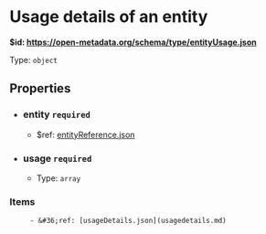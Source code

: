 # Usage details of an entity

<b id="https/open-metadata.org/schema/type/entityusage.json">&#36;id: https://open-metadata.org/schema/type/entityUsage.json </b>

Type: `object`

## Properties
 - ### entity `required`
	 - &#36;ref: [entityReference.json](entityreference.md)
 - ### usage `required`
	 - Type: `array`
### Items
		 - &#36;ref: [usageDetails.json](usagedetails.md)
